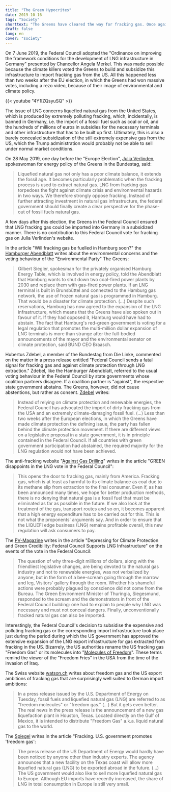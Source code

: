 ```yaml
---
title: "The Green Hypocrites"
date: 2019-10-16
tags: "Society"
shorttext: "The Greens have cleared the way for fracking gas. Once again, the party is proving to be a climate killer!"
draft: false
lang: en
cover: "society"
---
```


On 7 June 2019, the Federal Council adopted the "Ordinance on improving the framework conditions for the development of LNG infrastructure in Germany" presented by Chancellor Angela Merkel. This was made possible because the climate killers voted the Greens to build and subsidize this infrastructure to import fracking gas from the US. All this happened less than two weeks after the EU election, in which the Greens had won massive votes, including a rezo video, because of their image of environmental and climate policy.

{{< youtube "4Y1lZQsyuSQ" >}}

The issue of LNG concerns liquefied natural gas from the United States, which is produced by extremely polluting fracking, which, incidentally, is banned in Germany, i.e. the import of a fossil fuel such as coal or oil, and the hundreds of millions of euros in subsidies for the necessary terminals and other infrastructure that has to be built up first. Ultimately, this is also a barely concealed subsidization of the still extremely expensive gas from the US, which the Trump administration would probably not be able to sell under normal market conditions.

On 28 May 2019, one day before the "Europe Election", [Julia Verlinden](https://julia-verlinden.de/detail/article/lng_verlaengert_das_fossile_zeitalter/ "LNG verlängert das fossile Zeitalter"), spokeswoman for energy policy of the Greens in the Bundestag, said:

> Liquefied natural gas not only has a poor climate balance, it extends the fossil age. It becomes particularly problematic when the fracking process is used to extract natural gas. LNG from fracking gas torpedoes the fight against climate crisis and environmental hazards in two ways. We therefore strongly oppose fracking. Instead of further attracting investment in natural gas infrastructure, the federal government should finally create a clear perspective for the phase-out of fossil fuels natural gas.

A few days after this election, the Greens in the Federal Council ensured that LNG fracking gas could be imported into Germany in a subsidized manner. There is no contribution to this Federal Council vote for fracking gas on Julia Verlinden's website.

In the article "Will fracking gas be fuelled in Hamburg soon?" the [Hamburger Abendblatt](https://www.abendblatt.de/hamburg/article226242161/Wird-in-Hamburg-bald-Fracking-Gas-getankt.html "Wird in Hamburg bald Fracking-Gas getankt?") writes about the environmental concerns and the voting behaviour of the "Environmental Party" The Greens:

> Gilbert Siegler, spokesman for the privately organised Hamburg Energy Table, which is involved in energy policy, told the Abendblatt that Hamburg wants to shut down two coal-fired power plants by 2030 and replace them with gas-fired power plants. If an LNG terminal is built in Brunsbüttel and connected to the Hamburg gas network, the use of frozen natural gas is programmed in Hamburg. That would be a disaster for climate protection. (...) Despite such reservations, Hamburg has now agreed to the expansion of the LNG infrastructure, which means that the Greens have also spoken out in favour of it. If they had opposed it, Hamburg would have had to abstain. The fact that Hamburg's red-green government is voting for a legal regulation that promotes the multi-million dollar expansion of LNG terminals is more than strange after the full-bodied announcements of the mayor and the environmental senator on climate protection, said BUND CEO Braasch.

Hubertus Zdebel, a member of the Bundestag from Die Linke, commented on the matter in a press release entitled "Federal Council sends a fatal signal for fracking gas and against climate protection through LNG extraction." Zdebel, like the Hamburger Abendblatt, referred to the usual voting behaviour in the Federal Council by state governments whose coalition partners disagree. If a coalition partner is "against", the respective state government abstains. The Greens, however, did not cause abstentions, but rather as consent. [Zdebel](http://www.hubertus-zdebel.de/bundesrat-setzt-durch-lng-foerderung-fatales-signal-fuer-fracking-gas-und-gegen-klimaschutz/ "Bundesrat setzt durch LNG-Förderung fatales Signal für Fracking-Gas und gegen Klimaschutz") writes:

> Instead of relying on climate protection and renewable energies, the Federal Council has advocated the import of dirty fracking gas from the USA and an extremely climate-damaging fossil fuel. (...) Less than two weeks after the European elections, in which the Greens have made climate protection the defining issue, the party has fallen behind the climate protection movement. If there are different views on a legislative proposal in a state government, it is in principle contained in the Federal Council. If all countries with green government participation had abstained, the required majority for the LNG regulation would not have been achieved.

The anti-fracking website "[Against Gas Drilling](http://www.gegen-gasbohren.de/2019/06/11/gruene-enttaeuschen-bei-der-lng-abstimmung-im-bundesrat/ "GRÜNE enttäuschen bei der LNG-Abstimmung im Bundesrat")" writes in the article "GREEN disappoints in the LNG vote in the Federal Council":

> This opens the door to fracking gas, mainly from America. Fracking gas, which is at least as harmful to its climate balance as coal due to its methane slip from extraction to the final consumer. Even if, as has been announced many times, we hope for better production methods, there is no denying that natural gas is a fossil fuel that must be eliminated as far as possible in the future. If we also look at the treatment of the gas, transport routes and so on, it becomes apparent that a high energy expenditure has to be carried out for this. This is not what the proponents' arguments say. And in order to ensure that the LIQUEFi edge business (LNG) remains profitable overall, this new regulation will ask consumers to pay.

The [PV-Magazine](https://www.pv-magazine.de/2019/06/11/niederschmetternd-fuer-klimaschutz-und-gruene-glaubwuerdigkeit-bundesrat-befuerwortet-lng-infrastruktur/ "Niederschmetternd für Klimaschutz und Grüne Glaubwürdigkeit: Bundesrat befürwortet LNG-Infrastruktur") writes in the article "Depressing for Climate Protection and Green Credibility: Federal Council Supports LNG Infrastructure" on the events of the vote in the Federal Council: 

> The question of why three-digit millions of dollars, along with the friendliest legislative changes, are being devoted to the natural gas industry and not to renewable energies, was not verbalized by anyone, but in the form of a bee-scream going through the marrow and leg, Visitors' gallery through the room. Whether his shameful actions were probably plagued by conscience did not come from the Bureau. The Green Environment Minister of Thuringia, Siegesmund, responded to the scream and the demonstrators in front of the Federal Council building: one had to explain to people why LNG was necessary and must not conceal dangers. Finally, unconventionally fracked natural gas can also be imported.

Interestingly, the Federal Council's decision to subsidise the expensive and polluting fracking gas or the corresponding import infrastructure took place just during the period during which the US government has approved the extensive expansion of the LNG export infrastructure for gas extracted from fracking in the US. Bizarrely, the US authorities rename the US fracking gas "Freedom Gas" or its molecules into "[Molecules of Freedom](https://www.sciencealert.com/us-department-of-energy-is-now-referring-to-natural-gas-as-freedom-gas "Natural Gas Is Now Being Referred to as 'Freedom Gas' by The US Department of Energy")". These terms remind the viewer of the "Freedom Fries" in the USA from the time of the invasion of Iraq.

The Swiss website [watson.ch](https://www.watson.ch/international/usa/639188222-die-trump-regierung-hat-erdgas-umbenannt-es-heisst-jetzt-freedom-gas "Trump-Regierung nennt Erdgas jetzt 'Freiheits-Gas' – wir hätten da noch ein paar Ideen") writes about freedom gas and the US export ambitions of fracking gas that are surprisingly well suited to German import ambitions:

> In a press release issued by the U.S. Department of Energy on Tuesday, fossil fuels and liquefied natural gas (LNG) are referred to as "freedom molecules" or "freedom gas." (...) But it gets even better. The real news in the press release is the announcement of a new gas liquefaction plant in Houston, Texas. Located directly on the Gulf of Mexico, it is intended to distribute "Freedom Gas" a.k.a. liquid natural gas to the world.

The [Spiegel](https://www.spiegel.de/wirtschaft/unternehmen/fracking-gas-us-regierung-wirbt-fuer-freiheitsgas-a-1270061.html "US-Regierung wirbt für 'Freiheitsgas'") writes in the article "Fracking. U.S. government promotes 'freedom gas':

> The press release of the US Department of Energy would hardly have been noticed by anyone other than industry experts. The agency announces that a new facility on the Texas coast will allow more liquefied natural gas (LNG) to be exported abroad in the future. (...) The US government would also like to sell more liquefied natural gas to Europe. Although EU imports have recently increased, the share of LNG in total consumption in Europe is still very small.

